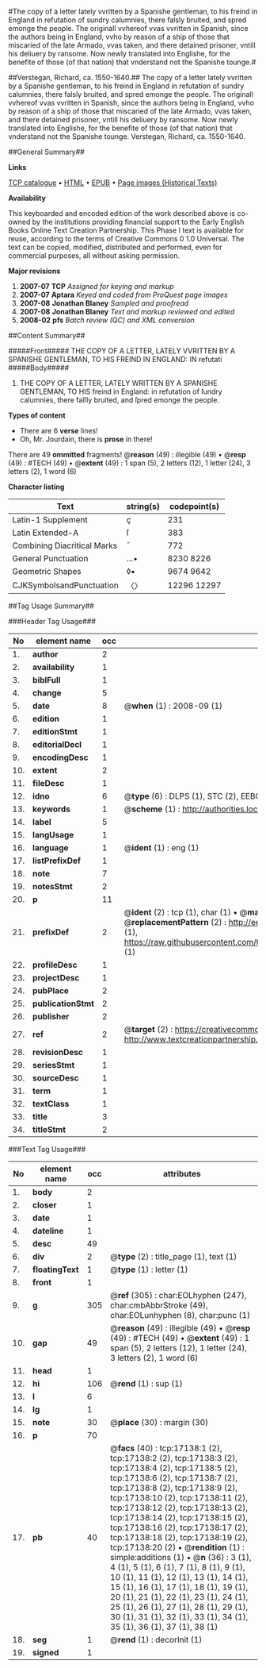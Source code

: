#The copy of a letter lately vvritten by a Spanishe gentleman, to his freind in England in refutation of sundry calumnies, there falsly bruited, and spred emonge the people. The originall vvhereof vvas vvritten in Spanish, since the authors being in England, vvho by reason of a ship of those that miscaried of the late Armado, vvas taken, and there detained prisoner, vntill his deliuery by ransome. Now newly translated into Englishe, for the benefite of those (of that nation) that vnderstand not the Spanishe tounge.#

##Verstegan, Richard, ca. 1550-1640.##
The copy of a letter lately vvritten by a Spanishe gentleman, to his freind in England in refutation of sundry calumnies, there falsly bruited, and spred emonge the people. The originall vvhereof vvas vvritten in Spanish, since the authors being in England, vvho by reason of a ship of those that miscaried of the late Armado, vvas taken, and there detained prisoner, vntill his deliuery by ransome. Now newly translated into Englishe, for the benefite of those (of that nation) that vnderstand not the Spanishe tounge.
Verstegan, Richard, ca. 1550-1640.

##General Summary##

**Links**

[TCP catalogue](http://www.ota.ox.ac.uk/tcp/)  • 
[HTML](http://tei.it.ox.ac.uk/tcp/Texts-HTML/free/A00/A00271.html)  • 
[EPUB](http://tei.it.ox.ac.uk/tcp/Texts-EPUB/free/A00/A00271.epub) • 
[Page images (Historical Texts)](https://data.historicaltexts.jisc.ac.uk/view?pubId=eebo-99851846e&pageId=eebo-99851846e-17138-1)

**Availability**

This keyboarded and encoded edition of the
	       work described above is co-owned by the institutions
	       providing financial support to the Early English Books
	       Online Text Creation Partnership. This Phase I text is
	       available for reuse, according to the terms of Creative
	       Commons 0 1.0 Universal. The text can be copied,
	       modified, distributed and performed, even for
	       commercial purposes, all without asking permission.

**Major revisions**

1. __2007-07__ __TCP__ *Assigned for keying and markup*
1. __2007-07__ __Aptara__ *Keyed and coded from ProQuest page images*
1. __2007-08__ __Jonathan Blaney__ *Sampled and proofread*
1. __2007-08__ __Jonathan Blaney__ *Text and markup reviewed and edited*
1. __2008-02__ __pfs__ *Batch review (QC) and XML conversion*

##Content Summary##

#####Front#####
THE COPY
OF A LETTER,
LATELY VVRITTEN
BY A SPANISHE GENTLEMAN,
TO HIS FREIND IN ENGLAND: IN
refutati
#####Body#####

1. THE COPY OF A LETTER,
LATELY WRITTEN BY A
SPANISHE GENTLEMAN, TO HIS
freind in England: in refutation of ſundry calumnies,
there falſly bruited, and ſpred emonge the people.

**Types of content**

  * There are 6 **verse** lines!
  * Oh, Mr. Jourdain, there is **prose** in there!

There are 49 **ommitted** fragments! 
 @__reason__ (49) : illegible (49)  •  @__resp__ (49) : #TECH (49)  •  @__extent__ (49) : 1 span (5), 2 letters (12), 1 letter (24), 3 letters (2), 1 word (6)

**Character listing**


|Text|string(s)|codepoint(s)|
|---|---|---|
|Latin-1 Supplement|ç|231|
|Latin Extended-A|ſ|383|
|Combining             Diacritical Marks|̄|772|
|General Punctuation|…•|8230 8226|
|Geometric Shapes|◊▪|9674 9642|
|CJKSymbolsandPunctuation|〈〉|12296 12297|

##Tag Usage Summary##

###Header Tag Usage###

|No|element name|occ|attributes|
|---|---|---|---|
|1.|__author__|2||
|2.|__availability__|1||
|3.|__biblFull__|1||
|4.|__change__|5||
|5.|__date__|8| @__when__ (1) : 2008-09 (1)|
|6.|__edition__|1||
|7.|__editionStmt__|1||
|8.|__editorialDecl__|1||
|9.|__encodingDesc__|1||
|10.|__extent__|2||
|11.|__fileDesc__|1||
|12.|__idno__|6| @__type__ (6) : DLPS (1), STC (2), EEBO-CITATION (1), PROQUEST (1), VID (1)|
|13.|__keywords__|1| @__scheme__ (1) : http://authorities.loc.gov/ (1)|
|14.|__label__|5||
|15.|__langUsage__|1||
|16.|__language__|1| @__ident__ (1) : eng (1)|
|17.|__listPrefixDef__|1||
|18.|__note__|7||
|19.|__notesStmt__|2||
|20.|__p__|11||
|21.|__prefixDef__|2| @__ident__ (2) : tcp (1), char (1)  •  @__matchPattern__ (2) : ([0-9\-]+):([0-9IVX]+) (1), (.+) (1)  •  @__replacementPattern__ (2) : http://eebo.chadwyck.com/downloadtiff?vid=$1&page=$2 (1), https://raw.githubusercontent.com/textcreationpartnership/Texts/master/tcpchars.xml#$1 (1)|
|22.|__profileDesc__|1||
|23.|__projectDesc__|1||
|24.|__pubPlace__|2||
|25.|__publicationStmt__|2||
|26.|__publisher__|2||
|27.|__ref__|2| @__target__ (2) : https://creativecommons.org/publicdomain/zero/1.0/ (1), http://www.textcreationpartnership.org/docs/. (1)|
|28.|__revisionDesc__|1||
|29.|__seriesStmt__|1||
|30.|__sourceDesc__|1||
|31.|__term__|1||
|32.|__textClass__|1||
|33.|__title__|3||
|34.|__titleStmt__|2||


###Text Tag Usage###

|No|element name|occ|attributes|
|---|---|---|---|
|1.|__body__|2||
|2.|__closer__|1||
|3.|__date__|1||
|4.|__dateline__|1||
|5.|__desc__|49||
|6.|__div__|2| @__type__ (2) : title_page (1), text (1)|
|7.|__floatingText__|1| @__type__ (1) : letter (1)|
|8.|__front__|1||
|9.|__g__|305| @__ref__ (305) : char:EOLhyphen (247), char:cmbAbbrStroke (49), char:EOLunhyphen (8), char:punc (1)|
|10.|__gap__|49| @__reason__ (49) : illegible (49)  •  @__resp__ (49) : #TECH (49)  •  @__extent__ (49) : 1 span (5), 2 letters (12), 1 letter (24), 3 letters (2), 1 word (6)|
|11.|__head__|1||
|12.|__hi__|106| @__rend__ (1) : sup (1)|
|13.|__l__|6||
|14.|__lg__|1||
|15.|__note__|30| @__place__ (30) : margin (30)|
|16.|__p__|70||
|17.|__pb__|40| @__facs__ (40) : tcp:17138:1 (2), tcp:17138:2 (2), tcp:17138:3 (2), tcp:17138:4 (2), tcp:17138:5 (2), tcp:17138:6 (2), tcp:17138:7 (2), tcp:17138:8 (2), tcp:17138:9 (2), tcp:17138:10 (2), tcp:17138:11 (2), tcp:17138:12 (2), tcp:17138:13 (2), tcp:17138:14 (2), tcp:17138:15 (2), tcp:17138:16 (2), tcp:17138:17 (2), tcp:17138:18 (2), tcp:17138:19 (2), tcp:17138:20 (2)  •  @__rendition__ (1) : simple:additions (1)  •  @__n__ (36) : 3 (1), 4 (1), 5 (1), 6 (1), 7 (1), 8 (1), 9 (1), 10 (1), 11 (1), 12 (1), 13 (1), 14 (1), 15 (1), 16 (1), 17 (1), 18 (1), 19 (1), 20 (1), 21 (1), 22 (1), 23 (1), 24 (1), 25 (1), 26 (1), 27 (1), 28 (1), 29 (1), 30 (1), 31 (1), 32 (1), 33 (1), 34 (1), 35 (1), 36 (1), 37 (1), 38 (1)|
|18.|__seg__|1| @__rend__ (1) : decorInit (1)|
|19.|__signed__|1||
